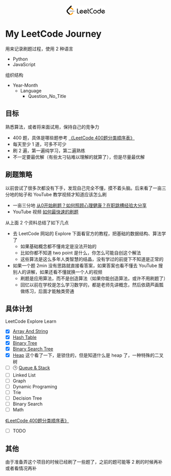 
<p align="center">
  <img src="assets/leetcode_logo.svg" width="120" alt="LeetCode Logo">
</p>

# My LeetCode Journey

用来记录刷题过程，使用 2 种语言

- Python
- JavaScript

组织结构

- Year-Month
  - Language
    - Question_No_Title

## 目标

熟悉算法，或者将来面试用，保持自己的竞争力

- 400 题，具体是哪些题参考 [《LeetCode 400题分类顺序表》](https://www.cspiration.com/#/leetcodeClassification)
- 每天至少 1 道，可多不可少
- 刷 2 遍，第一遍纯学习，第二遍熟练
- 不一定要最优解（有些太刁钻难以理解的就算了），但是尽量最优解

## 刷题策略

以前尝试了很多次都没有下手，发现自己完全不懂，摸不着头脑。后来看了一亩三分地的帖子和 YouTube 教学视频才知道应该怎么刷

- 一亩三分地 [从0开始刷题？如何照顾心理健康？在职跳槽经验大分享](https://www.1point3acres.com/bbs/thread-843904-1-1.html)
- YouTube 视频 [如何最快速的刷题](https://youtu.be/HlIu_kf_KH0)

从上面 2 个资料总结了如下几点

- 去 LeetCode 网站的 Explore 下面看官方的教程，把基础的数据结构、算法学了
  - 如果基础概念都不懂肯定是没法开始的
  - 比如你都不知道 two point 是什么，你怎么可能自创这个解法
  - 这些算法是这么多年人类智慧的结晶，没有学过的前提下不知道是正常的
- 如果一个题 2min 没有思路就直接看答案，如果答案也看不懂去 YouTube 搜别人的讲解，如果还看不懂就换一个人的视频
  - 刷题是应用算法，而不是创造算法（如果你能创造算法，或许不用刷题了）
  - 回忆以前在学校是怎么学习数学的，都是老师先讲概念，然后依葫芦画瓢做练习，后面才能触类旁通

## 具体计划

LeetCode Explore Learn

- [x]  [Array And String](https://leetcode.com/explore/learn/card/array-and-string/)
- [x]  [Hash Table](https://leetcode.com/explore/learn/card/hash-table/)
- [x]  [Binary Tree](https://leetcode.com/explore/learn/card/data-structure-tree/)
- [x]  [Binary Search Tree](https://leetcode.com/explore/learn/card/introduction-to-data-structure-binary-search-tree/)
- [x]  [Heap](https://leetcode.com/explore/learn/card/heap/) 这个看了一下，是锁住的，但是知道什么是 heap 了，一种特殊的二叉树
- [ ]  🕒 [Queue & Stack](https://leetcode.com/explore/learn/card/queue-stack/)
- [ ]  Linked List
- [ ]  Graph
- [ ]  Dynamic Programing
- [ ]  Trie
- [ ]  Decision Tree
- [ ]  Binary Search
- [ ]  Math

[《LeetCode 400题分类顺序表》](https://www.cspiration.com/#/leetcodeClassification)

- [ ] TODO

## 其他

由于准备弄这个项目的时候已经刷了一些题了，之前的题可能等 2 刷的时候再补或者看情况再补

